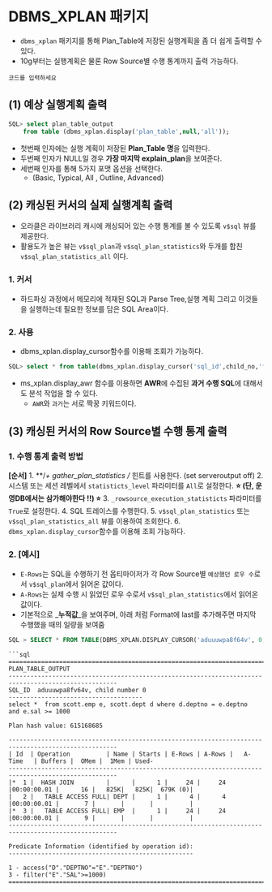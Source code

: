 # DBMS\_XPLAN 패키지

* `dbms_xplan` 패키지를 통해 Plan\_Table에 저장된 실행계획을 좀 더 쉽게 출력할 수 있다.
* 10g부터는 실행계획은 물론 Row Source별 수행 통계까지 출력 가능하다.

```
코드를 입력하세요
```

## (1) 예상 실행계획 출력

```sql
SQL> select plan_table_output
	from table (dbms_xplan.display('plan_table',null,'all'));
```

* 첫번째 인자에는 실행 계획이 저장된 **Plan\_Table 명**을 입력한다.
* 두번째 인자가 NULL일 경우 **가장 마지막 explain\_plan**을 보여준다.
* 세번째 인자를 통해 5가지 포맷 옵션을 선택한다.
  * (Basic, Typical, All , Outline, Advanced)

## (2) 캐싱된 커서의 실제 실행계획 출력

* 오라클은 라이브러리 캐시에 캐싱되어 있는 수행 통계를 볼 수 있도록 `v$sql` 뷰를 제공한다.
* 활용도가 높은 뷰는 `v$sql_plan`과 `v$sql_plan_statistics`와 두개를 합친 `v$sql_plan_statistics_all` 이다.

### 1. 커서

* 하드파싱 과정에서 메모리에 적재된 SQL과 Parse Tree,실행 계획 그리고 이것들을 실행하는데 필요한 정보를 담은 SQL Area이다.

### 2. 사용

* dbms\_xplan.display\_cursor함수를 이용해 조회가 가능하다.

```sql
SQL> select * from table(dbms_xplan.display_cursor('sql_id',child_no,'format'));
```

* ms\_xplan.display\_awr 함수를 이용하면 **AWR**에 수집된 **과거 수행 SQL**에 대해서도 분석 작업을 할 수 있다.
  * `AWR`와 `과거`는 서로 짝꿍 키워드이다.

## (3) 캐싱된 커서의 Row Source별 수행 통계 출력

### 1. 수행 통계 출력 방법

**\[순서]** 1. \*\*/_+ gather\_plan\_statistics /_ 힌트를 사용한다. (set serveroutput off) 2. 시스템 또는 세션 레벨에서 `statisticts_level` 파라미터를 `All`로 설정한다. **⭐️ (단, 운영DB에서는 삼가해야한다 !!) ⭐️** 3. `_rowsource_execution_statisticts` 파라미터를 `True`로 설정한다. 4. SQL 트레이스를 수행한다. 5. `v$sql_plan_statistics` 또는 `v$sql_plan_statistics_all` 뷰를 이용하여 조회한다. 6. `dbms_xplan.display_cursor`함수를 이용해 조회 가능하다.

### 2. \[예시]

* `E-Rows`는 SQL을 수행하기 전 옵티마이저가 각 Row Source별 `예상했던 로우 수`로서 `v$sql_plan`에서 읽어온 값이다.
* `A-Rows`는 실제 수행 시 읽었던 로우 수로서 `v$sql_plan_statistics`에서 읽어온 값이다.
* 기본적으로 _**누적값**_을 보여주며, 아래 처럼 Format에 last를 추가해주면 마지막 수행했을 때의 일량을 보여줌

```sql
SQL > SELECT * FROM TABLE(DBMS_XPLAN.DISPLAY_CURSOR('aduuuwpa8f64v', 0, 'ALLSTATS LAST'));
```

````
```sql
================================================================================================================
PLAN_TABLE_OUTPUT
----------------------------------------------------------------------------------------------------
SQL_ID  aduuuwpa8fv64v, child number 0
-------------------------------------
select *  from scott.emp e, scott.dept d where d.deptno = e.deptno   and e.sal >= 1000

Plan hash value: 615168685

----------------------------------------------------------------------------------------------------
| Id  | Operation          | Name | Starts | E-Rows | A-Rows |   A-Time   | Buffers |  OMem |  1Mem | Used-
----------------------------------------------------------------------------------------------------
|*  1 |  HASH JOIN         |      |      1 |     24 |     24 |00:00:00.01 |      16 |   825K|   825K|  679K (0)|
|   2 |   TABLE ACCESS FULL| DEPT |      1 |      4 |      4 |00:00:00.01 |       7 |       |       |          |
|*  3 |   TABLE ACCESS FULL| EMP  |      1 |     24 |     24 |00:00:00.01 |       9 |       |       |          |
----------------------------------------------------------------------------------------------------

Predicate Information (identified by operation id):
---------------------------------------------------

1 - access("D"."DEPTNO"="E"."DEPTNO")
3 - filter("E"."SAL">=1000)
================================================================================================================
````
